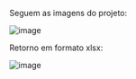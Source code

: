 Seguem as imagens do projeto:

![image](https://github.com/user-attachments/assets/550d7a39-7640-4b00-8162-d1378fef5056)





Retorno em formato xlsx:


![image](https://github.com/user-attachments/assets/45e26a66-55f4-4d7e-aa9e-d990808aab1f)

